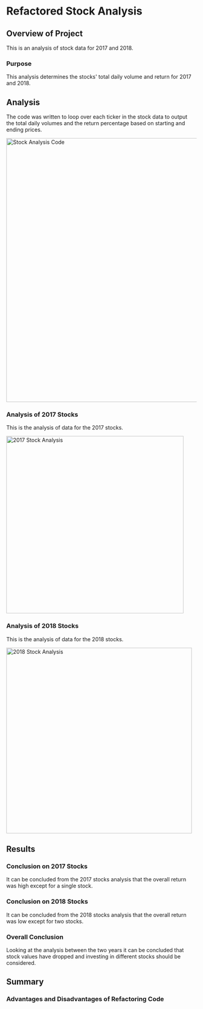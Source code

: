 # Refactored Stock Analysis
## Overview of Project
This is an analysis of stock data for 2017 and 2018.
### Purpose
This analysis determines the stocks' total daily volume and return for 2017 and 2018.
## Analysis
The code was written to loop over each ticker in the stock data to output the total daily volumes and the return percentage based on starting and ending prices.

<img width="698" alt="Stock Analysis Code" src="https://user-images.githubusercontent.com/96451672/149577858-bee61528-7247-4183-9ffa-a7135d230153.png">

### Analysis of 2017 Stocks
This is the analysis of data for the 2017 stocks.

<img width="469" alt="2017 Stock Analysis" src="https://user-images.githubusercontent.com/96451672/149581205-31992ea5-b649-48ea-bfe6-5c2a1da80d8c.png">

### Analysis of 2018 Stocks
This is the analysis of data for the 2018 stocks.

<img width="491" alt="2018 Stock Analysis" src="https://user-images.githubusercontent.com/96451672/149581433-9a1b2d8a-41ab-42d8-8c5c-8bce266c7d25.png">

## Results
### Conclusion on 2017 Stocks
It can be concluded from the 2017 stocks analysis that the overall return was high except for a single stock.
### Conclusion on 2018 Stocks
It can be concluded from the 2018 stocks analysis that the overall return was low except for two stocks.
### Overall Conclusion
Looking at the analysis between the two years it can be concluded that stock values have dropped and investing in different stocks should be considered.
## Summary
### Advantages and Disadvantages of Refactoring Code
